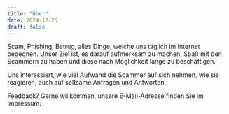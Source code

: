 ```yaml
---
title: "Über"
date: 2024-12-25
draft: false
---
```


Scam, Phishing, Betrug, alles Dinge, welche uns täglich im Internet begegnen. Unser Ziel ist, es darauf aufmerksam zu machen, Spaß mit den Scammern zu haben und diese nach Möglichkeit lange zu beschäftigen.

Uns interessiert, wie viel Aufwand die Scammer auf sich nehmen, wie sie reagieren, auch auf seltsame Anfragen und Antworten.

Feedback? Gerne willkommen, unsere E-Mail-Adresse finden Sie im Impressum.